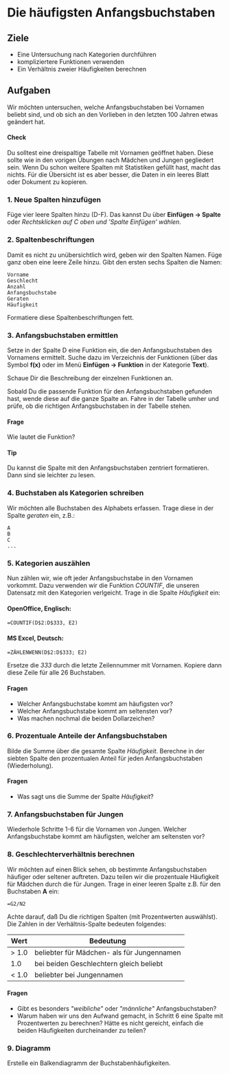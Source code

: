 
# Die häufigsten Anfangsbuchstaben

## Ziele

* Eine Untersuchung nach Kategorien durchführen
* kompliziertere Funktionen verwenden
* Ein Verhältnis zweier Häufigkeiten berechnen

## Aufgaben

Wir möchten untersuchen, welche Anfangsbuchstaben bei Vornamen beliebt sind, und ob sich an den Vorlieben in den letzten 100 Jahren etwas geändert hat.

#### Check

Du solltest eine dreispaltige Tabelle mit Vornamen geöffnet haben. Diese sollte wie in den vorigen Übungen nach Mädchen und Jungen gegliedert sein. Wenn Du schon weitere Spalten mit Statistiken gefüllt hast, macht das nichts. Für die Übersicht ist es aber besser, die Daten in ein leeres Blatt oder Dokument zu kopieren.

### 1. Neue Spalten hinzufügen

Füge vier leere Spalten hinzu (D-F). Das kannst Du über **Einfügen -> Spalte** oder *Rechtsklicken auf C oben und 'Spalte Einfügen' wählen*.

### 2. Spaltenbeschriftungen

Damit es nicht zu unübersichtlich wird, geben wir den Spalten Namen. Füge ganz oben eine leere Zeile hinzu. Gibt den ersten sechs Spalten die Namen:

    Vorname
    Geschlecht
    Anzahl
    Anfangsbuchstabe
    Geraten
    Häufigkeit

Formatiere diese Spaltenbeschriftungen fett.

### 3. Anfangsbuchstaben ermittlen

Setze in der Spalte D eine Funktion ein, die den Anfangsbuchstaben des Vornamens ermittelt. Suche dazu im Verzeichnis der Funktionen (über das Symbol **f(x)** oder im Menü **Einfügen -> Funktion** in der Kategorie **Text**).

Schaue Dir die Beschreibung der einzelnen Funktionen an.

Sobald Du die passende Funktion für den Anfangsbuchstaben gefunden hast, wende diese auf die ganze Spalte an. Fahre in der Tabelle umher und prüfe, ob die richtigen Anfangsbuchstaben in der Tabelle stehen.

#### Frage

Wie lautet die Funktion?

#### Tip

Du kannst die Spalte mit den Anfangsbuchstaben zentriert formatieren. Dann sind sie leichter zu lesen.


### 4. Buchstaben als Kategorien schreiben

Wir möchten alle Buchstaben des Alphabets erfassen. Trage diese in der Spalte *geraten* ein, z.B.:

    A
    B
    C
    ...


### 5. Kategorien auszählen

Nun zählen wir, wie oft jeder Anfangsbuchstabe in den Vornamen vorkommt. Dazu verwenden wir die Funktion *COUNTIF*, die unseren Datensatz mit den Kategorien verlgeicht. Trage in die Spalte *Häufigkeit* ein:

#### OpenOffice, Englisch:

    =COUNTIF(D$2:D$333, E2)

#### MS Excel, Deutsch:

    =ZÄHLENWENN(D$2:D$333; E2)

Ersetze die *333* durch die letzte Zeilennummer mit Vornamen. Kopiere dann diese Zeile für alle 26 Buchstaben.

#### Fragen

* Welcher Anfangsbuchstabe kommt am häufigsten vor?
* Welcher Anfangsbuchstabe kommt am seltensten vor?
* Was machen nochmal die beiden Dollarzeichen?

### 6. Prozentuale Anteile der Anfangsbuchstaben

Bilde die Summe über die gesamte Spalte *Häufigkeit*. Berechne in der siebten Spalte den prozentualen Anteil für jeden Anfangsbuchstaben (Wiederholung). 

#### Fragen

* Was sagt uns die Summe der Spalte *Häufigkeit*?

### 7. Anfangsbuchstaben für Jungen

Wiederhole Schritte 1-6 für die Vornamen von Jungen. Welcher Anfangsbuchstabe kommt am häufigsten, welcher am seltensten vor?

### 8. Geschlechterverhältnis berechnen

Wir möchten auf einen Blick sehen, ob bestimmte Anfangsbuchstaben häufiger oder seltener auftreten. Dazu teilen wir die prozentuale Häufigkeit für Mädchen durch die für Jungen. Trage in einer leeren Spalte z.B. für den Buchstaben **A** ein:

    =G2/N2

Achte darauf, daß Du die richtigen Spalten (mit Prozentwerten auswählst). Die Zahlen in der Verhältnis-Spalte bedeuten folgendes:

| Wert | Bedeutung |
|------|-----------|
| > 1.0 | beliebter für Mädchen- als für Jungennamen |
| 1.0   | bei beiden Geschlechtern gleich beliebt    |
| < 1.0 | beliebter bei Jungennamen |

#### Fragen

* Gibt es besonders *"weibliche"* oder *"männliche"* Anfangsbuchstaben?
* Warum haben wir uns den Aufwand gemacht, in Schritt 6 eine Spalte mit Prozentwerten zu berechnen? Hätte es nicht gereicht, einfach die beiden Häufigkeiten durcheinander zu teilen?

### 9. Diagramm

Erstelle ein Balkendiagramm der Buchstabenhäufigkeiten.


